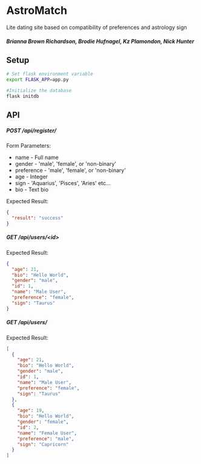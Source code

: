 

# AstroMatch
Lite dating site based on compatibility of preferences and astrology sign

##### Brianna Brown Richardson, Brodie Hufnagel, Kz Plamondon, Nick Hunter

## Setup
```bash
# Set flask environment variable
export FLASK_APP=app.py

#Initialize the database
flask initdb
```

## API

##### POST /api/register/

Form Parameters:  
* name - Full name  
* gender - 'male', 'female', or 'non-binary'
* preference - 'male', 'female', or 'non-binary'   
* age - Integer  
* sign - 'Aquarius', 'Pisces', 'Aries' etc...
* bio - Text bio

Expected Result:

```json
{
  "result": "success"
}
```

##### GET /api/users/\<id>

Expected Result:

```json
{
  "age": 21,
  "bio": "Hello World",
  "gender": "male",
  "id": 1,
  "name": "Male User",
  "preference": "female",
  "sign": "Taurus"
}
```

##### GET /api/users/

Expected Result:
```json
[
  {
    "age": 21,
    "bio": "Hello World",
    "gender": "male",
    "id": 1,
    "name": "Male User",
    "preference": "female",
    "sign": "Taurus"
  },
  {
    "age": 19,
    "bio": "Hello World",
    "gender": "female",
    "id": 2,
    "name": "Female User",
    "preference": "male",
    "sign": "Capricorn"
  }
]
```

